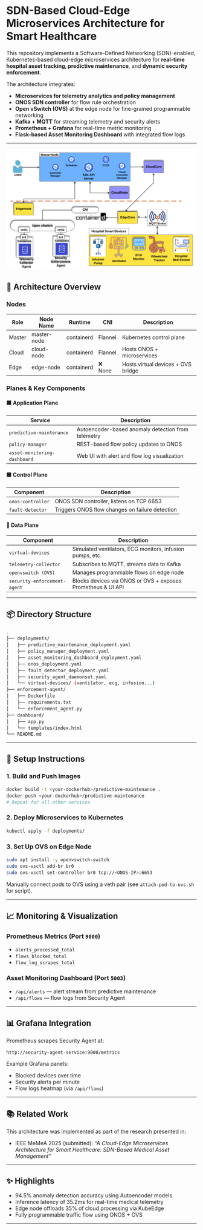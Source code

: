 # SDN-Based Cloud-Edge Microservices Architecture for Smart Healthcare

This repository implements a Software-Defined Networking (SDN)-enabled, Kubernetes-based cloud-edge microservices architecture for **real-time hospital asset tracking, predictive maintenance**, and **dynamic security enforcement**.

The architecture integrates:

- **Microservices for telemetry analytics and policy management**
- **ONOS SDN controller** for flow rule orchestration
- **Open vSwitch (OVS)** at the edge node for fine-grained programmable networking
- **Kafka + MQTT** for streaming telemetry and security alerts
- **Prometheus + Grafana** for real-time metric monitoring
- **Flask-based Asset Monitoring Dashboard** with integrated flow logs

---

![SDN based microservice architecture](figs/MeMea.png)

## 🚀 Architecture Overview

### Nodes
| Role        | Node Name     | Runtime    | CNI        | Description                             |
|-------------|---------------|------------|------------|-----------------------------------------|
| Master      | master-node   | containerd | Flannel    | Kubernetes control plane                |
| Cloud       | cloud-node    | containerd | Flannel    | Hosts ONOS + microservices              |
| Edge        | edge-node     | containerd | ❌ None     | Hosts virtual devices + OVS bridge      |

### Planes & Key Components

#### 🟩 Application Plane
| Service | Description |
|---------|-------------|
| `predictive-maintenance` | Autoencoder-based anomaly detection from telemetry |
| `policy-manager`         | REST-based flow policy updates to ONOS |
| `asset-monitoring-dashboard` | Web UI with alert and flow log visualization |

#### 🟦 Control Plane
| Component       | Description |
|------------------|-------------|
| `onos-controller` | ONOS SDN controller, listens on TCP 6653 |
| `fault-detector` | Triggers ONOS flow changes on failure detection |

#### 🔵 Data Plane
| Component         | Description |
|------------------|-------------|
| `virtual-devices` | Simulated ventilators, ECG monitors, infusion pumps, etc. |
| `telemetry-collector` | Subscribes to MQTT, streams data to Kafka |
| `openvswitch (OVS)` | Manages programmable flows on edge node |
| `security-enforcement-agent` | Blocks devices via ONOS or OVS + exposes Prometheus & UI API |

---

## 📦 Directory Structure

```bash
.
├── deployments/
│   ├── predictive_maintenance_deployment.yaml
│   ├── policy_manager_deployment.yaml
│   ├── asset_monitoring_dashboard_deployment.yaml
│   ├── onos_deployment.yaml
│   ├── fault_detector_deployment.yaml
│   ├── security_agent_daemonset.yaml
│   └── virtual-devices/ (ventilator, ecg, infusion...)
├── enforcement-agent/
│   ├── Dockerfile
│   ├── requirements.txt
│   └── enforcement_agent.py
├── dashboard/
│   ├── app.py
│   └── templates/index.html
└── README.md
```

---

## 🔧 Setup Instructions

### 1. Build and Push Images
```bash
docker build -t <your-dockerhub>/predictive-maintenance .
docker push <your-dockerhub>/predictive-maintenance
# Repeat for all other services
```

### 2. Deploy Microservices to Kubernetes
```bash
kubectl apply -f deployments/
```

### 3. Set Up OVS on Edge Node
```bash
sudo apt install -y openvswitch-switch
sudo ovs-vsctl add-br br0
sudo ovs-vsctl set-controller br0 tcp://<ONOS-IP>:6653
```

Manually connect pods to OVS using a veth pair (see `attach-pod-to-ovs.sh` for script).

---

## 📈 Monitoring & Visualization

### Prometheus Metrics (Port `9000`)
- `alerts_processed_total`
- `flows_blocked_total`
- `flow_log_scrapes_total`

### Asset Monitoring Dashboard (Port `5003`)
- `/api/alerts` — alert stream from predictive maintenance
- `/api/flows` — flow logs from Security Agent

---

## 📊 Grafana Integration

Prometheus scrapes Security Agent at:
```
http://security-agent-service:9000/metrics
```

Example Grafana panels:
- Blocked devices over time
- Security alerts per minute
- Flow logs heatmap (via `/api/flows`)

---

## 📚 Related Work

This architecture was implemented as part of the research presented in:
- IEEE MeMeA 2025 (submitted): *“A Cloud-Edge Microservices Architecture for Smart Healthcare: SDN-Based Medical Asset Management”*

---

## ✨ Highlights

- 94.5% anomaly detection accuracy using Autoencoder models
- Inference latency of 35.2ms for real-time medical telemetry
- Edge node offloads 35% of cloud processing via KubeEdge
- Fully programmable traffic flow using ONOS + OVS

---